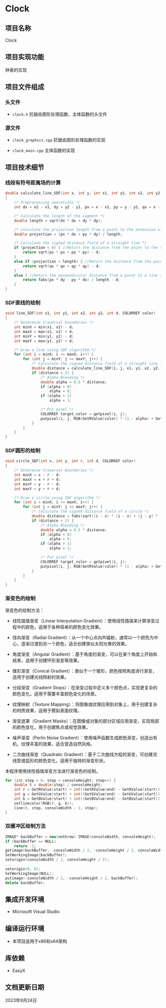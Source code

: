 # Clock

## 项目名称

Clock

## 项目实现功能

钟表的实现

## 项目文件组成

### 头文件

* `clock.h`
抗锯齿图形处理函数、主体函数的头文件

### 源文件

* `clock_graphics.cpp`
抗锯齿图形处理函数的实现

* `clock_main.cpp`
主体函数的实现

## 项目技术细节

### 线段有符号距离场的计算

```cpp
double calculate_line_SDF(int x, int y, int x1, int y1, int x2, int y2, int d)
{
    /* Preprocessing operations */
    int dx = x2 - x1, dy = y2 - y1, px = x - x1, py = y - y1, qx = x - x2, qy = y - y2;

    /* Calculate the length of the segment */
    double length = sqrt(dx * dx + dy * dy);

    /* Calculate the projection length from a point to the extension of the segment */
    double projection = (px * dx + py * dy) / length;

    /* Calculate the signed distance field of a straight line */
    if (projection < 0) { //Return the distance from the point to the starting point if the projection is before the endpoints
        return sqrt(px * px + py * py) - d;
    }
    else if (projection > length) { //Return the distance from the point to the ending point if the projection is after the endpoints
        return sqrt(qx * qx + qy * qy) - d;
    }
    else { //Return the perpendicular distance from a point to a line segment
        return fabs(px * dy - py * dx) / length - d;
    }
}
```

### SDF直线的绘制

```cpp
void line_SDF(int x1, int y1, int x2, int y2, int d, COLORREF color)
{
    /* Determine traversal boundaries */
    int minX = min(x1, x2) - d;
    int maxX = max(x1, x2) + d;
    int minY = min(y1, y2) - d;
    int maxY = max(y1, y2) + d;

    /* Draw a line using SDF algorithm */
    for (int i = minX; i <= maxX; i++) {
        for (int j = minY; j <= maxY; j++) {
            /* Calculate the signed distance field of a straight line */
            double distance = calculate_line_SDF(i, j, x1, y1, x2, y2, d) + 1;
            if (distance < 2) {
                /* Alpha Blending */
                double alpha = 0.5 * distance;
                if (alpha < 0)
                    alpha = 0;
                if (alpha > 1)
                    alpha = 1;

                /* Put pixel */
                COLORREF target_color = getpixel(i, j);
                putpixel(i, j, RGB(GetRValue(color) * (1 - alpha) + GetRValue(target_color) * alpha, GetGValue(color) * (1 - alpha) + GetGValue(target_color) * alpha, GetBValue(color) * (1 - alpha) + GetBValue(target_color) * alpha));
            }
        }
    }
}
```

### SDF圆形的绘制

```cpp
void circle_SDF(int x, int y, int r, int d, COLORREF color)
{
    /* Determine traversal boundaries */
    int minX = x - r - d;
    int maxX = x + r + d;
    int minY = y - r - d;
    int maxY = y + r + d;

    /* Draw a circle using SDF algorithm */
    for (int i = minX; i <= maxX; i++) {
        for (int j = minY; j <= maxY; j++) {
            /* Calculate the signed distance field of a circle */
            double distance = fabs(sqrt((i - x) * (i - x) + (j - y) * (j - y)) - r) - d + 1;
            if (distance < 2) {
                /* Alpha Blending */
                double alpha = 0.5 * distance;
                if (alpha < 0)
                    alpha = 0;
                if (alpha > 1)
                    alpha = 1;

                /* Put pixel */
                COLORREF target_color = getpixel(i, j);
                putpixel(i, j, RGB(GetRValue(color) * (1 - alpha) + GetRValue(target_color) * alpha, GetGValue(color) * (1 - alpha) + GetGValue(target_color) * alpha, GetBValue(color) * (1 - alpha) + GetBValue(target_color) * alpha));
            }
        }
    }
}
```

### 渐变色的绘制

渐变色的绘制方法：

* 线性插值渐变（Linear Interpolation Gradient）：使用线性插值来计算渐变过程中的颜色，适用于各种简单的颜色变化效果。

* 径向渐变（Radial Gradient）：从一个中心点向外辐射，通常以一个颜色为中心，逐渐过渡到另一个颜色，适合创建类似太阳光晕的效果。

* 角度渐变（Angular Gradient）：基于角度的渐变，可以在某个角度上开始和结束，适用于创建环形渐变等效果。

* 锥形渐变（Conical Gradient）：类似于一个锥形，颜色按照角度进行渐变，适用于创建光线照射的效果。

* 分段渐变（Gradient Stops）：在渐变过程中定义多个颜色点，实现更复杂的颜色变化，适用于需要丰富颜色变化的场景。

* 纹理映射（Texture Mapping）：将图像或纹理应用到对象上，用于创建复杂的材质效果，适用于模拟表面纹理。

* 渐变遮罩（Gradient Masks）：在图像或对象的部分区域应用渐变，实现局部的颜色变化，用于创建焦点或视觉效果。

* 噪声渐变（Perlin Noise Gradient）：使用噪声函数生成颜色渐变，创造出有机、纹理丰富的效果，适合营造自然风格。

* 二次曲线渐变（Quadratic Gradient）：基于二次曲线方程的渐变，可创建流线型或弧形的颜色变化，适用于独特的渐变形状。

本程序使用线性插值渐变方法进行渐变色的绘制。

```cpp
for (int step = 0; step < consoleHeight; step++) {
    double t = double(step) / consoleHeight;
    int r = GetRValue(start) + int((GetRValue(end) - GetRValue(start)) * t);
    int g = GetGValue(start) + int((GetGValue(end) - GetGValue(start)) * t);
    int b = GetBValue(start) + int((GetBValue(end) - GetBValue(start)) * t);
    setlinecolor(RGB(r, g, b));
    line(0, step, consoleWidth - 1, step);
}
```

### 双缓冲区绘制方法

```cpp
IMAGE* backBuffer = new(nothrow) IMAGE(consoleWidth, consoleHeight);
if (backBuffer == NULL)
    return -1;
getimage(backBuffer, -consoleWidth / 2, -consoleHeight / 2, consoleWidth, consoleHeight);
SetWorkingImage(backBuffer);
setorigin(consoleWidth / 2, consoleHeight / 2);
...
setorigin(0, 0);
SetWorkingImage(NULL);
putimage(-consoleWidth / 2, -consoleHeight / 2, backBuffer);
delete backBuffer;
```

## 集成开发环境

* Microsoft Visual Studio

## 编译运行环境

* 本项目适用于x86和x64架构

## 库依赖

* EasyX

## 文档更新日期

2023年9月24日
